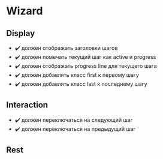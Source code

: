 # Wizard

## Display
- :heavy_check_mark: должен отображать заголовки шагов
- :heavy_check_mark: должен помечать текущий шаг как active и progress
- :heavy_check_mark: должен отображать progress line для текущего шага
- :heavy_check_mark: должен добавлять класс first к первому шагу
- :heavy_check_mark: должен добавлять класс last к последнему шагу

## Interaction
- :heavy_check_mark: должен переключаться на следующий шаг
- :heavy_check_mark: должен переключаться на предыдущий шаг

## Rest